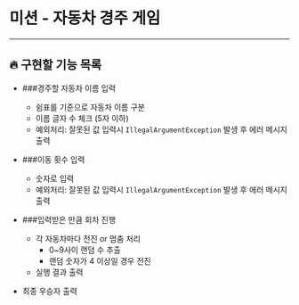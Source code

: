 # 미션 - 자동차 경주 게임

---

## 🔥 구현할 기능 목록

- ###경주할 자동차 이름 입력
  - 쉼표를 기준으로 자동차 이름 구분
  - 이름 글자 수 체크 (5자 이하)
  - 예외처리: 잘못된 값 입력시 `IllegalArgumentException` 발생 후 에러 메시지 출력 
  

- ###이동 횟수 입력
  - 숫자로 입력
  - 예외처리: 잘못된 값 입력시 `IllegalArgumentException` 발생 후 에러 메시지 출력


- ###입력받은 만큼 회차 진행
  - 각 자동차마다 전진 or 멈춤 처리
    - 0~9사이 랜덤 수 추출
    - 랜덤 숫자가 4 이상일 경우 전진
  - 실행 결과 출력


- 최종 우승자 출력